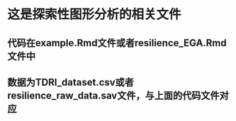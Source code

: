 # 这是探索性图形分析的相关文件
## 代码在example.Rmd文件或者resilience_EGA.Rmd文件中
## 数据为TDRI_dataset.csv或者resilience_raw_data.sav文件，与上面的代码文件对应
